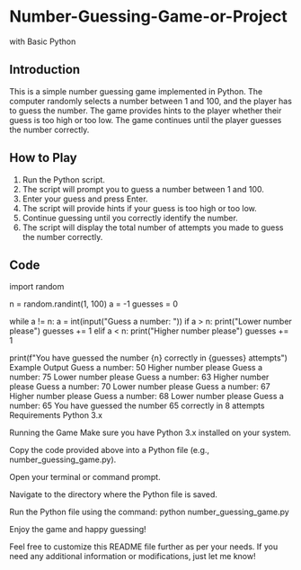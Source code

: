 # Number-Guessing-Game-or-Project
 with Basic Python

## Introduction
This is a simple number guessing game implemented in Python. The computer randomly selects a number between 1 and 100, and the player has to guess the number. The game provides hints to the player whether their guess is too high or too low. The game continues until the player guesses the number correctly.

## How to Play
1. Run the Python script.
2. The script will prompt you to guess a number between 1 and 100.
3. Enter your guess and press Enter.
4. The script will provide hints if your guess is too high or too low.
5. Continue guessing until you correctly identify the number.
6. The script will display the total number of attempts you made to guess the number correctly.

## Code
import random

n = random.randint(1, 100)
a = -1
guesses = 0

while a != n:
    a = int(input("Guess a number: "))
    if a > n:
        print("Lower number please")
        guesses += 1
    elif a < n:
        print("Higher number please")
        guesses += 1

print(f"You have guessed the number {n} correctly in {guesses} attempts")
Example Output
Guess a number: 50
Higher number please
Guess a number: 75
Lower number please
Guess a number: 63
Higher number please
Guess a number: 70
Lower number please
Guess a number: 67
Higher number please
Guess a number: 68
Lower number please
Guess a number: 65
You have guessed the number 65 correctly in 8 attempts
Requirements
Python 3.x

Running the Game
Make sure you have Python 3.x installed on your system.

Copy the code provided above into a Python file (e.g., number_guessing_game.py).

Open your terminal or command prompt.

Navigate to the directory where the Python file is saved.

Run the Python file using the command: python number_guessing_game.py

Enjoy the game and happy guessing!


Feel free to customize this README file further as per your needs. If you need any additional information or modifications, just let me know!


